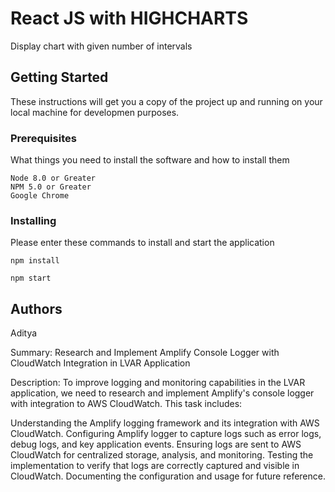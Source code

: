 # React JS with HIGHCHARTS

Display chart with given number of intervals

## Getting Started

These instructions will get you a copy of the project up and running on your local machine for developmen purposes.

### Prerequisites

What things you need to install the software and how to install them

```
Node 8.0 or Greater
NPM 5.0 or Greater
Google Chrome 
```

### Installing

Please enter these commands to install and start the application
```
npm install 

npm start
```

## Authors

Aditya

Summary: Research and Implement Amplify Console Logger with CloudWatch Integration in LVAR Application

Description:
To improve logging and monitoring capabilities in the LVAR application, we need to research and implement Amplify's console logger with integration to AWS CloudWatch. This task includes:

Understanding the Amplify logging framework and its integration with AWS CloudWatch.
Configuring Amplify logger to capture logs such as error logs, debug logs, and key application events.
Ensuring logs are sent to AWS CloudWatch for centralized storage, analysis, and monitoring.
Testing the implementation to verify that logs are correctly captured and visible in CloudWatch.
Documenting the configuration and usage for future reference.
